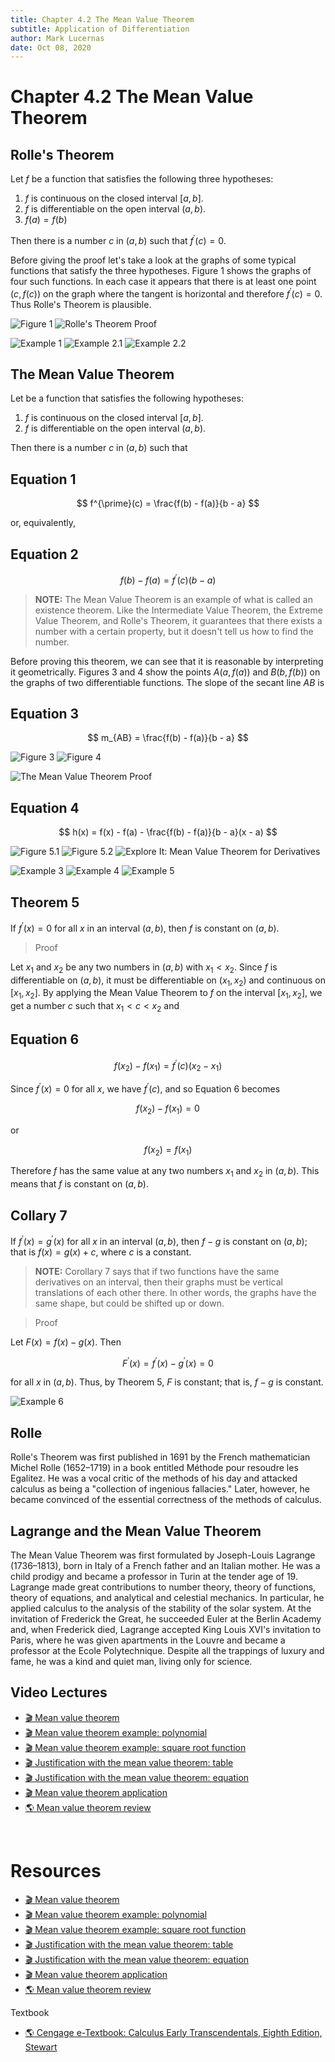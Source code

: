 ```yaml
---
title: Chapter 4.2 The Mean Value Theorem
subtitle: Application of Differentiation
author: Mark Lucernas
date: Oct 08, 2020
---
```



# Chapter 4.2 The Mean Value Theorem

## Rolle's Theorem

Let $f$ be a function that satisfies the following three hypotheses:

1. $f$ is continuous on the closed interval $[a, b]$.
2. $f$ is differentiable on the open interval $(a, b)$.
3. $f(a) = f(b)$

Then there is a number $c$ in $(a, b)$ such that $f^{\prime}(c) = 0$.

Before giving the proof let's take a look at the graphs of some typical
functions that satisfy the three hypotheses. Figure 1 shows the graphs of four
such functions. In each case it appears that there is at least one point $(c,
f(c))$ on the graph where the tangent is horizontal and therefore $f^{\prime}(c)
= 0$. Thus Rolle's Theorem is plausible.

![Figure 1](../../../../../files/fall-2020/MATH-150/chapter-4/4.2_figure-1.png)
![Rolle's Theorem Proof](../../../../../files/fall-2020/MATH-150/chapter-4/4.2_rolles_theorem_proof.png)

![Example 1](../../../../../files/fall-2020/MATH-150/chapter-4/4.2_example-1.png)
![Example 2.1](../../../../../files/fall-2020/MATH-150/chapter-4/4.2_example-2.1.png)
![Example 2.2](../../../../../files/fall-2020/MATH-150/chapter-4/4.2_example-2.2.png)

## The Mean Value Theorem

Let be a function that satisfies the following hypotheses:

1. $f$ is continuous on the closed interval $[a, b]$.
2. $f$ is differentiable on the open interval $(a, b)$.

Then there is a number $c$ in $(a, b)$ such that

## Equation 1

$$
f^{\prime}(c) = \frac{f(b) - f(a)}{b - a}
$$

or, equivalently,

## Equation 2

$$
f(b) - f(a) = f^{\prime}(c)(b - a)
$$

> **NOTE:** The Mean Value Theorem is an example of what is called an existence
theorem. Like the Intermediate Value Theorem, the Extreme Value Theorem, and
Rolle's Theorem, it guarantees that there exists a number with a certain
property, but it doesn't tell us how to find the number.

Before proving this theorem, we can see that it is reasonable by interpreting it
geometrically. Figures 3 and 4 show the points $A(a, f(a))$ and $B(b, f(b))$ on
the graphs of two differentiable functions. The slope of the secant line $AB$ is

## Equation 3

$$
m_{AB} = \frac{f(b) - f(a)}{b - a}
$$

![Figure 3](../../../../../files/fall-2020/MATH-150/chapter-4/4.2_figure-3.png)
![Figure 4](../../../../../files/fall-2020/MATH-150/chapter-4/4.2_figure-4.png)

![The Mean Value Theorem Proof](../../../../../files/fall-2020/MATH-150/chapter-4/4.2_the_mean_value_theorem_proof.png)

## Equation 4

$$
h(x) = f(x) - f(a) - \frac{f(b) - f(a)}{b - a}(x - a)
$$

![Figure 5.1](../../../../../files/fall-2020/MATH-150/chapter-4/4.2_figure-5.1.png)
![Figure 5.2](../../../../../files/fall-2020/MATH-150/chapter-4/4.2_figure-5.2.png)
![Explore It: Mean Value Theorem for Derivatives](../../../../../files/fall-2020/MATH-150/chapter-4/4.2_explore_it.png)

![Example 3](../../../../../files/fall-2020/MATH-150/chapter-4/4.2_example-3.png)
![Example 4](../../../../../files/fall-2020/MATH-150/chapter-4/4.2_example-4.png)
![Example 5](../../../../../files/fall-2020/MATH-150/chapter-4/4.2_example-5.png)

## Theorem 5

If $f^{\prime}(x) = 0$ for all $x$ in an interval $(a, b)$, then $f$ is constant
on $(a, b)$.

> Proof

Let $x_{1}$ and $x_{2}$ be any two numbers in $(a, b)$ with $x_{1} < x_{2}$.
Since $f$ is differentiable on $(a, b)$, it must be differentiable on $(x_{1},
x_{2})$ and continuous on $[x_{1}, x_{2}]$. By applying the Mean Value Theorem
to $f$ on the interval $[x_{1}, x_{2}]$, we get a number $c$ such that $x_{1} <
c < x_{2}$ and

## Equation 6

$$
f(x_{2}) - f(x_{1}) = f^{\prime}(c)(x_{2} - x_{1})
$$

Since $f^{\prime}(x) = 0$ for all $x$, we have $f^{\prime}(c)$, and so Equation
6 becomes

$$
f(x_{2}) - f(x_{1}) = 0
$$

or

$$
f(x_{2}) = f(x_{1})
$$

Therefore $f$ has the same value at any two numbers $x_{1}$ and $x_{2}$ in $(a,
b)$. This means that $f$ is constant on $(a, b)$.

## Collary 7

If $f^{\prime}(x) = g^{\prime}(x)$ for all $x$ in an interval $(a, b)$, then $f - g$
is constant on $(a, b)$; that is $f(x) = g(x) + c$, where $c$ is a
constant.

> **NOTE:** Corollary 7 says that if two functions have the same derivatives on
an interval, then their graphs must be vertical translations of each other
there. In other words, the graphs have the same shape, but could be shifted up
or down.

> Proof

Let $F(x) = f(x) - g(x)$. Then

$$
F^{\prime}(x) = f^{\prime}(x) - g^{\prime}(x) = 0
$$

for all $x$ in $(a, b)$. Thus, by Theorem 5, $F$ is constant; that is, $f - g$
is constant.

![Example 6](../../../../../files/fall-2020/MATH-150/chapter-4/4.2_example-6.png)

## Rolle

Rolle's Theorem was first published in 1691 by the French mathematician Michel
Rolle (1652–1719) in a book entitled Méthode pour resoudre les Egalitez. He was
a vocal critic of the methods of his day and attacked calculus as being a
"collection of ingenious fallacies." Later, however, he became convinced of the
essential correctness of the methods of calculus.

## Lagrange and the Mean Value Theorem

The Mean Value Theorem was first formulated by Joseph-Louis Lagrange
(1736–1813), born in Italy of a French father and an Italian mother. He was a
child prodigy and became a professor in Turin at the tender age of 19. Lagrange
made great contributions to number theory, theory of functions, theory of
equations, and analytical and celestial mechanics. In particular, he applied
calculus to the analysis of the stability of the solar system. At the invitation
of Frederick the Great, he succeeded Euler at the Berlin Academy and, when
Frederick died, Lagrange accepted King Louis XVI's invitation to Paris, where he
was given apartments in the Louvre and became a professor at the Ecole
Polytechnique. Despite all the trappings of luxury and fame, he was a kind and
quiet man, living only for science.


## Video Lectures

- [🎬 Mean value theorem](https://www.khanacademy.org/math/ap-calculus-ab/ab-diff-analytical-applications-new/ab-5-1/v/mean-value-theorem-1)
- [🎬 Mean value theorem example: polynomial](https://www.khanacademy.org/math/ap-calculus-ab/ab-diff-analytical-applications-new/ab-5-1/v/finding-where-the-derivative-is-equal-to-the-average-change)
- [🎬 Mean value theorem example: square root function](https://www.khanacademy.org/math/ap-calculus-ab/ab-diff-analytical-applications-new/ab-5-1/v/mean-value-theorem-example-square-root)
- [🎬 Justification with the mean value theorem: table](https://www.khanacademy.org/math/ap-calculus-ab/ab-diff-analytical-applications-new/ab-5-1/v/justification-with-the-mean-value-theorem-table)
- [🎬 Justification with the mean value theorem: equation](https://www.khanacademy.org/math/ap-calculus-ab/ab-diff-analytical-applications-new/ab-5-1/v/justification-with-the-mean-value-theorem-equation)
- [🎬 Mean value theorem application](https://www.khanacademy.org/math/ap-calculus-ab/ab-diff-analytical-applications-new/ab-5-1/v/getting-a-ticket-because-of-the-mean-value-theorem)
- [🌎 Mean value theorem review](https://www.khanacademy.org/math/ap-calculus-ab/ab-diff-analytical-applications-new/ab-5-1/a/mean-value-theorem-review)


<br>

# Resources

- [🎬 Mean value theorem](https://www.khanacademy.org/math/ap-calculus-ab/ab-diff-analytical-applications-new/ab-5-1/v/mean-value-theorem-1)
- [🎬 Mean value theorem example: polynomial](https://www.khanacademy.org/math/ap-calculus-ab/ab-diff-analytical-applications-new/ab-5-1/v/finding-where-the-derivative-is-equal-to-the-average-change)
- [🎬 Mean value theorem example: square root function](https://www.khanacademy.org/math/ap-calculus-ab/ab-diff-analytical-applications-new/ab-5-1/v/mean-value-theorem-example-square-root)
- [🎬 Justification with the mean value theorem: table](https://www.khanacademy.org/math/ap-calculus-ab/ab-diff-analytical-applications-new/ab-5-1/v/justification-with-the-mean-value-theorem-table)
- [🎬 Justification with the mean value theorem: equation](https://www.khanacademy.org/math/ap-calculus-ab/ab-diff-analytical-applications-new/ab-5-1/v/justification-with-the-mean-value-theorem-equation)
- [🎬 Mean value theorem application](https://www.khanacademy.org/math/ap-calculus-ab/ab-diff-analytical-applications-new/ab-5-1/v/getting-a-ticket-because-of-the-mean-value-theorem)
- [🌎 Mean value theorem review](https://www.khanacademy.org/math/ap-calculus-ab/ab-diff-analytical-applications-new/ab-5-1/a/mean-value-theorem-review)

Textbook

+ [🌎 Cengage e-Textbook: Calculus Early Transcendentals, Eighth Edition, Stewart](https://webassign.com/)

